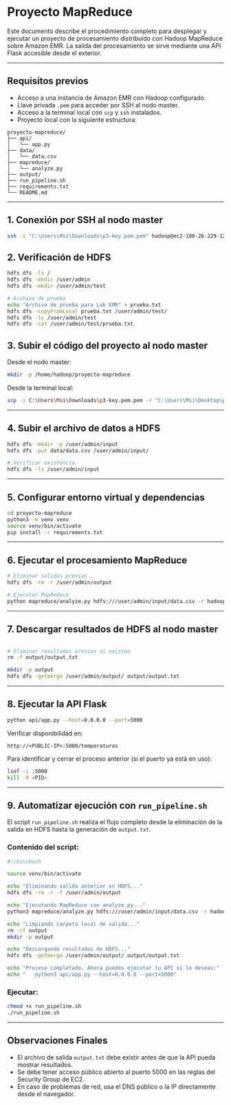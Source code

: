 # Proyecto MapReduce 

Este documento describe el procedimiento completo para desplegar y ejecutar un proyecto de procesamiento distribuido con Hadoop MapReduce sobre Amazon EMR. La salida del procesamiento se sirve mediante una API Flask accesible desde el exterior.

---

## Requisitos previos

* Acceso a una instancia de Amazon EMR con Hadoop configurado.
* Llave privada `.pem` para acceder por SSH al nodo master.
* Acceso a la terminal local con `scp` y `ssh` instalados.
* Proyecto local con la siguiente estructura:

```
proyecto-mapreduce/
├── api/
│   └── app.py
├── data/
│   └── data.csv
├── mapreduce/
│   └── analyze.py
├── output/
├── run_pipeline.sh
├── requirements.txt
└── README.md
```

---

## 1. Conexión por SSH al nodo master

```bash
ssh -i "C:\Users\Msi\Downloads\p3-key.pem.pem" hadoop@ec2-100-26-229-126.compute-1.amazonaws.com
```

## 2. Verificación de HDFS

```bash
hdfs dfs -ls /
hdfs dfs -mkdir /user/admin
hdfs dfs -mkdir /user/admin/test

# Archivo de prueba
echo "Archivo de prueba para Lab EMR" > prueba.txt
hdfs dfs -copyFromLocal prueba.txt /user/admin/test/
hdfs dfs -ls /user/admin/test
hdfs dfs -cat /user/admin/test/prueba.txt
```

## 3. Subir el código del proyecto al nodo master

Desde el nodo master:

```bash
mkdir -p /home/hadoop/proyecto-mapreduce
```

Desde la terminal local:

```bash
scp -i C:\Users\Msi\Downloads\p3-key.pem.pem -r "C:\Users\Msi\Desktop\proyecto-mapreduce - copia\*" hadoop@ec2-100-26-229-126.compute-1.amazonaws.com:/home/hadoop/proyecto-mapreduce
```

---

## 4. Subir el archivo de datos a HDFS

```bash
hdfs dfs -mkdir -p /user/admin/input
hdfs dfs -put data/data.csv /user/admin/input/

# Verificar existencia
hdfs dfs -ls /user/admin/input
```

---

## 5. Configurar entorno virtual y dependencias

```bash
cd proyecto-mapreduce
python3 -m venv venv
source venv/bin/activate
pip install -r requirements.txt
```

---

## 6. Ejecutar el procesamiento MapReduce

```bash
# Eliminar salidas previas
hdfs dfs -rm -r /user/admin/output

# Ejecutar MapReduce
python mapreduce/analyze.py hdfs:///user/admin/input/data.csv -r hadoop --output-dir hdfs:///user/admin/output
```

---

## 7. Descargar resultados de HDFS al nodo master

```bash

# Eliminar resultados previos si existen
rm -f output/output.txt

mkdir -p output
hdfs dfs -getmerge /user/admin/output/ output/output.txt
```

---

## 8. Ejecutar la API Flask

```bash
python api/app.py --host=0.0.0.0 --port=5000
```

Verificar disponibilidad en:

```
http://<PUBLIC-IP>:5000/temperaturas
```

Para identificar y cerrar el proceso anterior (si el puerto ya está en uso):

```bash
lsof -i :5000
kill -9 <PID>
```

---

## 9. Automatizar ejecución con `run_pipeline.sh`

El script `run_pipeline.sh` realiza el flujo completo desde la eliminación de la salida en HDFS hasta la generación de `output.txt`.

### Contenido del script:

```bash
#!/bin/bash

source venv/bin/activate

echo "Eliminando salida anterior en HDFS..."
hdfs dfs -rm -r -f /user/admin/output

echo "Ejecutando MapReduce con analyze.py..."
python3 mapreduce/analyze.py hdfs:///user/admin/input/data.csv -r hadoop --output-dir hdfs:///user/admin/output

echo "Limpiando carpeta local de salida..."
rm -rf output
mkdir -p output

echo "Descargando resultados de HDFS..."
hdfs dfs -getmerge /user/admin/output/ output/output.txt

echo "Proceso completado. Ahora puedes ejecutar tu API si lo deseas:"
echo "   python3 api/app.py --host=0.0.0.0 --port=5000"
```

### Ejecutar:

```bash
chmod +x run_pipeline.sh
./run_pipeline.sh
```

---

## Observaciones Finales

* El archivo de salida `output.txt` debe existir antes de que la API pueda mostrar resultados.
* Se debe tener acceso público abierto al puerto 5000 en las reglas del Security Group de EC2.
* En caso de problemas de red, usa el DNS público o la IP directamente desde el navegador.
